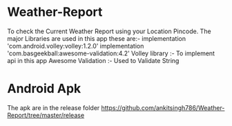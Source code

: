 # Weather-Report
To check the Current Weather Report using your Location Pincode.
The major Libraries are used in this app these are:-
implementation 'com.android.volley:volley:1.2.0'
implementation 'com.basgeekball:awesome-validation:4.2'
Volley library :- To implement api in this app
Awesome Validation :- Used to Validate String

# Android Apk
The apk are in the release folder
https://github.com/ankitsingh786/Weather-Report/tree/master/release
